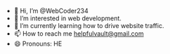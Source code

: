 - 👋 Hi, I’m @WebCoder234
- 👀 I’m interested in web development.
- 🌱 I’m currently learning how to drive website traffic.
- 📫 How to reach me helpfulvault@gmail.com
- 😄 Pronouns: HE

